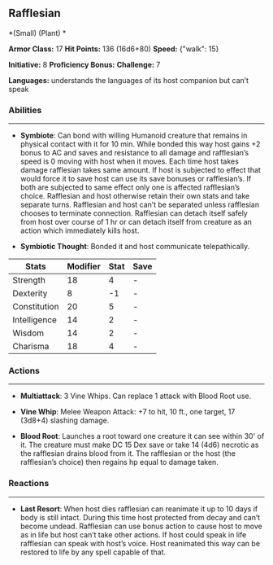 ## Rafflesian
*(Small) (Plant) *

**Armor Class:** 17
**Hit Points:** 136 (16d6+80)
**Speed:** {"walk": 15}

**Initiative:** 8
**Proficiency Bonus:**
**Challenge:** 7

**Languages:** understands the languages of its host companion but can’t speak

### Abilities
 --- 
- **Symbiote**: Can bond with willing Humanoid creature that remains in physical contact with it for 10 min. While bonded this way host gains +2 bonus to AC and saves and resistance to all damage and rafflesian’s speed is 0 moving with host when it moves. Each time host takes damage rafflesian takes same amount. If host is subjected to effect that would force it to save host can use its save bonuses or rafflesian’s. If both are subjected to same effect only one is affected rafflesian’s choice. Rafflesian and host otherwise retain their own stats and take separate turns. Rafflesian and host can’t be separated unless rafflesian chooses to terminate connection. Rafflesian can detach itself safely from host over course of 1 hr or can detach itself from creature as an action which immediately kills host.

- **Symbiotic Thought**: Bonded it and host communicate telepathically.



| Stats | Modifier | Stat | Save
| ---- | ---- | ---- | ---- |
| Strength | 18 | 4 | - |
| Dexterity | 8 | -1 | - |
| Constitution | 20 | 5 | - |
| Intelligence | 14 | 2 | - |
| Wisdom | 14 | 2 | - |
| Charisma | 18 | 4 | - |

### Actions
 --- 
- **Multiattack**: 3 Vine Whips. Can replace 1 attack with Blood Root use.

- **Vine Whip**: Melee Weapon Attack: +7 to hit, 10 ft., one target, 17 (3d8+4) slashing damage.

- **Blood Root**: Launches a root toward one creature it can see within 30' of it. The creature must make DC 15 Dex save or take 14 (4d6) necrotic as the rafflesian drains blood from it. The rafflesian or the host (the rafflesian’s choice) then regains hp equal to damage taken.

### Reactions
 --- 
- **Last Resort**: When host dies rafflesian can reanimate it up to 10 days if body is still intact. During this time host protected from decay and can’t become undead. Rafflesian can use bonus action to cause host to move as in life but host can’t take other actions. If host could speak in life rafflesian can speak with host’s voice. Host reanimated this way can be restored to life by any spell capable of that.


